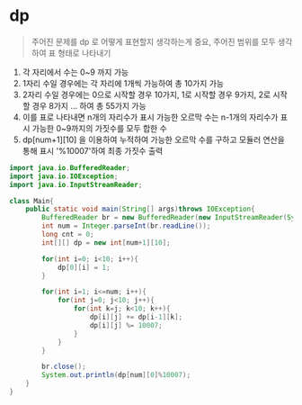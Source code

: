 # dp
> 주어진 문제를 dp 로 어떻게 표현할지 생각하는게 중요, 주어진 범위를 모두 생각하여 표 형태로 나타내기
1. 각 자리에서 수는 0~9 까지 가능
2. 1자리 수일 경우에는 각 자리에 1개씩 가능하여 총 10가지 가능
3. 2자리 수일 경우에는 0으로 시작할 경우 10가지, 1로 시작할 경우 9가지, 2로 시작할 경우 8가지 ... 하여 총 55가지 가능
4. 이를 표로 나타내면 n개의 자리수가 표시 가능한 오르막 수는 n-1개의 자리수가 표시 가능한 0~9까지의 가짓수를 모두 합한 수
5. dp[num+1][10] 을 이용하여 누적하여 가능한 오르막 수를 구하고 모듈러 연산을 통해 표시 '%10007'하여 최종 가짓수 출력


```java
import java.io.BufferedReader;
import java.io.IOException;
import java.io.InputStreamReader;

class Main{
    public static void main(String[] args)throws IOException{
        BufferedReader br = new BufferedReader(new InputStreamReader(System.in));
        int num = Integer.parseInt(br.readLine());
        long cnt = 0;
        int[][] dp = new int[num+1][10];

        for(int i=0; i<10; i++){
            dp[0][i] = 1;
        }

        for(int i=1; i<=num; i++){
            for(int j=0; j<10; j++){
                for(int k=j; k<10; k++){
                    dp[i][j] += dp[i-1][k];
                    dp[i][j] %= 10007;
                }
            }
        }

        br.close();
        System.out.println(dp[num][0]%10007);
    }
}
```

